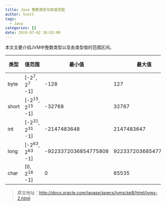 ```yaml
---
title: Java 整数类型与取值范围
author: Scott
tags:
  - Java
categories: []
date: 2019-07-02 16:03:00
---
```

<style>
table th:nth-of-type(1){
width: 10%;
}
table th:nth-of-type(2){
width: 20%;
}
table th:nth-of-type(3){
width: 30%;
}
table th:nth-of-type(4){
width: 30%;
}
table th:nth-of-type(5){
width: 10%;
}
</style>

本文主要介绍JVM中整数类型以及各类型值的范围区间。
<!--more-->

|类型|值范围|最小值|最大值|字节|
|---|---|---|---|---|
|byte|[-2<sup>7</sup>, 2<sup>7</sup> -1]|-128|127|1|
|short|[-2<sup>15</sup>, 2<sup>15</sup> -1]|-32768|32767|2|
|int|[-2<sup>31</sup>, 2<sup>31</sup> -1]|-2147483648|2147483647|4|
|long|[-2<sup>63</sup>, 2<sup>63</sup> -1]|-9223372036854775808|9223372036854775807|8|
|char|[0, 2<sup>16</sup> -1]|0|65535|2|

> 原文地址：http://docs.oracle.com/javase/specs/jvms/se8/html/jvms-2.html